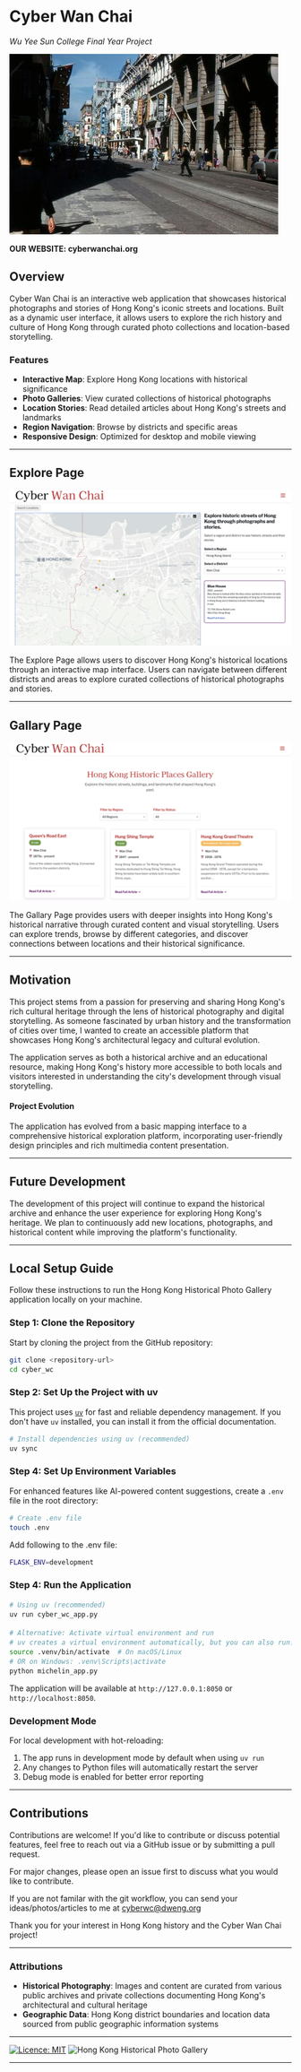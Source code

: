 # Cyber Wan Chai 

*Wu Yee Sun College Final Year Project*

![Cyber Wan Chai](assets/Images/1950s_central.jpg)

**OUR WEBSITE: cyberwanchai.org** 

## Overview
Cyber Wan Chai is an interactive web application that showcases historical photographs and stories of Hong Kong's iconic streets and locations. Built as a dynamic user interface, it allows users to explore the rich history and culture of Hong Kong through curated photo collections and location-based storytelling.

### Features
- **Interactive Map**: Explore Hong Kong locations with historical significance
- **Photo Galleries**: View curated collections of historical photographs
- **Location Stories**: Read detailed articles about Hong Kong's streets and landmarks
- **Region Navigation**: Browse by districts and specific areas
- **Responsive Design**: Optimized for desktop and mobile viewing

----

## Explore Page

![Hong Kong Location Explorer](assets/Images/main_layout.png)


The Explore Page allows users to discover Hong Kong's historical locations through an interactive map interface. Users can navigate between different districts and areas to explore curated collections of historical photographs and stories.


----

## Gallary Page

![Hong Kong Historical Archive](assets/Images/gallary_layout.png)

The Gallary Page provides users with deeper insights into Hong Kong's historical narrative through curated content and visual storytelling. Users can explore trends, browse by different categories, and discover connections between locations and their historical significance.


----


## Motivation

This project stems from a passion for preserving and sharing Hong Kong's rich cultural heritage through the lens of historical photography and digital storytelling. As someone fascinated by urban history and the transformation of cities over time, I wanted to create an accessible platform that showcases Hong Kong's architectural legacy and cultural evolution.

The application serves as both a historical archive and an educational resource, making Hong Kong's history more accessible to both locals and visitors interested in understanding the city's development through visual storytelling.

#### Project Evolution

The application has evolved from a basic mapping interface to a comprehensive historical exploration platform, incorporating user-friendly design principles and rich multimedia content presentation.

----

## Future Development

The development of this project will continue to expand the historical archive and enhance the user experience for exploring Hong Kong's heritage. We plan to continuously add new locations, photographs, and historical content while improving the platform's functionality.

----

## Local Setup Guide

Follow these instructions to run the Hong Kong Historical Photo Gallery application locally on your machine.

### Step 1: Clone the Repository

Start by cloning the project from the GitHub repository:

```bash
git clone <repository-url>
cd cyber_wc
```

### Step 2: Set Up the Project with uv

This project uses [`uv`](https://github.com/astral-sh/uv) for fast and reliable dependency management. If you don't have `uv` installed, you can install it from the official documentation.

```bash
# Install dependencies using uv (recommended)
uv sync
```

### Step 4: Set Up Environment Variables

For enhanced features like AI-powered content suggestions, create a `.env` file in the root directory:

```bash
# Create .env file
touch .env
```

Add following to the .env file:
```bash
FLASK_ENV=development
```

### Step 4: Run the Application

```bash
# Using uv (recommended)
uv run cyber_wc_app.py

# Alternative: Activate virtual environment and run
# uv creates a virtual environment automatically, but you can also run:
source .venv/bin/activate  # On macOS/Linux
# OR on Windows: .venv\Scripts\activate
python michelin_app.py
```

The application will be available at `http://127.0.0.1:8050` or `http://localhost:8050`.

### Development Mode

For local development with hot-reloading:

1. The app runs in development mode by default when using `uv run`
2. Any changes to Python files will automatically restart the server
3. Debug mode is enabled for better error reporting

---

## Contributions

Contributions are welcome! If you'd like to contribute or discuss potential features, feel free to reach out via a GitHub issue or by submitting a pull request.

For major changes, please open an issue first to discuss what you would like to contribute.

If you are not familar with the git workflow, you can send your ideas/photos/articles to me at cyberwc@dweng.org

Thank you for your interest in Hong Kong history and the Cyber Wan Chai project!

----

### Attributions

- **Historical Photography**: Images and content are curated from various public archives and private collections documenting Hong Kong's architectural and cultural heritage
- **Geographic Data**: Hong Kong district boundaries and location data sourced from public geographic information systems

----

[![Licence: MIT](https://img.shields.io/badge/Licence-MIT-yellow.svg)](LICENSE.md) ![Hong Kong Historical Photo Gallery](https://img.shields.io/badge/Project-Cyber_Wan_Chai-5087B2.svg)

----
